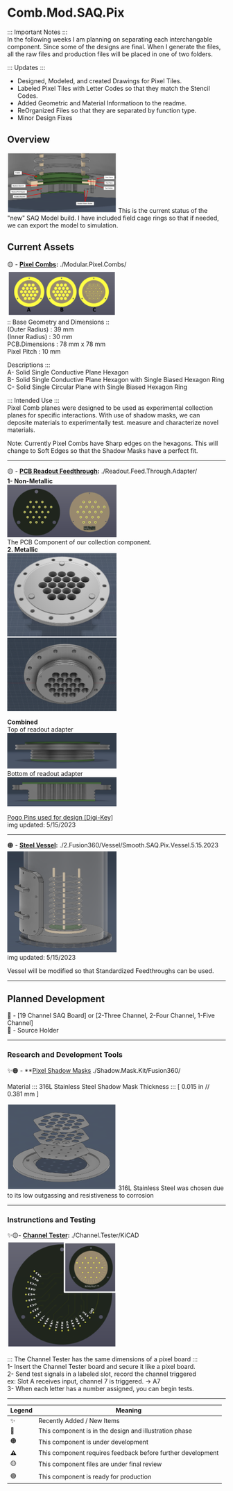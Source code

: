 # Comb.Mod.SAQ.Pix
::: Important Notes :::  
In the following weeks I am planning on separating each interchangable component. Since some of the designs are final. When I generate the files, all the raw files and production files will be placed in one of two folders.  

::: Updates :::
- Designed, Modeled, and created Drawings for Pixel Tiles.  
- Labeled Pixel Tiles with Letter Codes so that they match the Stencil Codes.  
- Added Geometric and Material Informatioon to the readme.  
- ReOrganized Files so that they are separated by function type.  
- Minor Design Fixes  


## Overview  
<img src="./z.ReadMeAssets/Images/Demo.png" width="50%">  
This is the current status of the "new" SAQ Model build. I have included field cage rings so that if needed, we can export the model to simulation.  
  
## Current Assets   
🟡 - **[Pixel Combs](/Modular.Pixel.Combs/):** ./Modular.Pixel.Combs/  
<img src="./z.ReadMeAssets/Images/Pixel.Combs.png" width="50%">     
:: Base Geometry and Dimensions ::  
(Outer Radius) : 39 mm  
(Inner Radius) : 30 mm  
PCB.Dimensions : 78 mm x 78 mm  
Pixel Pitch : 10 mm  
  
Descriptions :::  
A- Solid Single Conductive Plane Hexagon  
B- Solid Single Conductive Plane Hexagon with Single Biased Hexagon Ring  
C- Solid Single Circular Plane with Single Biased Hexagon Ring  
  
::: Intended Use :::  
Pixel Comb planes were designed to be used as experimental collection planes for specific interactions. With use of shadow masks, we can deposite materials to experimentally test. measure and characterize novel materials.  
  
Note: Currently Pixel Combs have Sharp edges on the hexagons. This will change to Soft Edges so that the Shadow Masks have a perfect fit.  
  
--------------  
🟡 - **[PCB Readout Feedthrough](/Readout.Feed.Through.Adapter/):** ./Readout.Feed.Through.Adapter/  
**1-  Non-Metallic**  
<img src="./z.ReadMeAssets/Images/Readout.PCB.png" width="50%">  
The PCB Component of our collection component.  
**2.  Metallic**  
<img src="./z.ReadMeAssets/Images/Readout.Top.png" width="50%">  
<img src="./z.ReadMeAssets/Images/Readout.Bot.png" width="50%">  
  
__Combined__  
Top of readout adapter  
<img src="./z.ReadMeAssets/Images/Readout.1.png" width="50%">  
Bottom of readout adapter  
<img src="./z.ReadMeAssets/Images/Readout.Adapter.png" width="50%">  

<a href="https://www.digikey.com/en/products/detail/mill-max-manufacturing-corp/0906-1-15-20-75-14-11-0/1147049">Pogo Pins used for design [Digi-Key]</a>  
img updated: 5/15/2023  
  
--------------  
🟠 - **[Steel Vessel](/Vessel.Full/Fusion360/):** ./2.Fusion360/Vessel/Smooth.SAQ.Pix.Vessel.5.15.2023     
<img src="./z.ReadMeAssets/Images/Vessel.png" width="50%">   
img updated: 5/15/2023  
  
Vessel will be modified so that Standardized Feedthroughs can be used.   
  
--------------- 
## Planned Development
📝 - [19 Channel SAQ Board] or [2-Three Channel, 2-Four Channel, 1-Five Channel]  
📝 - Source Holder   
  
  
---------------  
### Research and Development Tools ###
✨🟠 - **[Pixel Shadow Masks](/Shadow.Mask.Kit/Fusion360/) ./Shadow.Mask.Kit/Fusion360/
  
  Material ::: 316L Stainless Steel 
  Shadow Mask Thickness ::: [ 0.015 in // 0.381 mm ]
  
<img src="./z.ReadMeAssets/Images/Shadow.Mask.Kit.png" width="50%"> 
316L Stainless Steel was chosen due to its low outgassing and resistiveness to corrosion  
  
----------------  
### Instrunctions and Testing  
  
✨🟡- **[Channel Tester](/Channel.Tester/KiCAD/):** ./Channel.Tester/KiCAD  
<img src="./z.ReadMeAssets/Images/Channel.Tester.png" width="50%">   
  
::: The Channel Tester has the same dimensions of a pixel board :::  
1- Insert the Channel Tester board and secure it like a pixel board.  
2- Send test signals in a labeled slot, record the channel triggered  
  ex: Slot A receives input, channel 7 is triggered. -> A7  
3- When each letter has a number assigned, you can begin tests.  
  
  
---------------
|   Legend       |  Meaning                      |
|----------------|-------------------------------|
|✨| Recently Added / New Items            |
|📝| This component is in the design and illustration phase            |
|🟠| This component is under development            |
|⚠️| This component requires feedback before further development |
|🟡| This component files are under final review |
|🟢| This component is ready for production |

